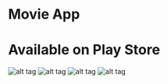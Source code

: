 # Movie App
# Available on Play Store 
![alt tag](https://cloud.githubusercontent.com/assets/16262297/19827938/3db958ee-9db9-11e6-8824-cb6a80ad4f05.png)
![alt tag](https://cloud.githubusercontent.com/assets/16262297/19827937/3d9953e6-9db9-11e6-8094-5074f24bc939.png)
![alt tag](https://cloud.githubusercontent.com/assets/16262297/19827936/3d7543c0-9db9-11e6-8210-94e61fd9cf2f.png)
![alt tag](https://cloud.githubusercontent.com/assets/16262297/19827939/3debeff2-9db9-11e6-9196-666774482816.png)
